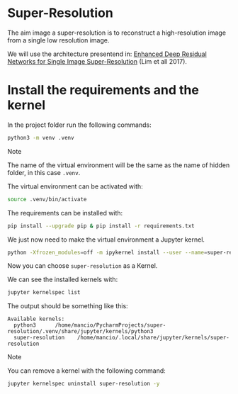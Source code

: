 # Super-Resolution

The aim image a super-resolution is to reconstruct a high-resolution image from a single low resolution image.

We will use the architecture presentend in:
[Enhanced Deep Residual Networks for Single Image Super-Resolution](https://arxiv.org/pdf/1707.02921) (Lim et all 2017).

# Install the requirements and the kernel

In the project folder run the following commands:

```bash
python3 -m venv .venv
```
> [!NOTE]
> The name of the virtual environment will be the same as the name of hidden folder, 
>in this case `.venv`.

The virtual environment can be activated with:

```bash
source .venv/bin/activate
```
The requirements can be installed with:

```bash
pip install --upgrade pip & pip install -r requirements.txt
```

We just now need to make the virtual environment a Jupyter kernel.

```bash
python -Xfrozen_modules=off -m ipykernel install --user --name=super-resolution
```
Now you can choose `super-resolution` as a Kernel.

We can see the installed kernels with:

```bash
jupyter kernelspec list
```
The output should be something like this:

```
Available kernels:
  python3      /home/mancio/PycharmProjects/super-resolution/.venv/share/jupyter/kernels/python3
  super-resolution    /home/mancio/.local/share/jupyter/kernels/super-resolution
```
> [!NOTE]  
> You can remove a kernel with the following command:

```bash
jupyter kernelspec uninstall super-resolution -y
```
